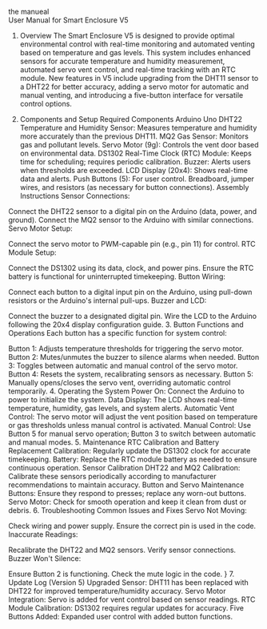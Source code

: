 the manueal  
User Manual for Smart Enclosure V5
1. Overview
The Smart Enclosure V5 is designed to provide optimal environmental control with real-time monitoring and automated venting based on temperature and gas levels. This system includes enhanced sensors for accurate temperature and humidity measurement, automated servo vent control, and real-time tracking with an RTC module. New features in V5 include upgrading from the DHT11 sensor to a DHT22 for better accuracy, adding a servo motor for automatic and manual venting, and introducing a five-button interface for versatile control options.

2. Components and Setup
Required Components
Arduino Uno
DHT22 Temperature and Humidity Sensor: Measures temperature and humidity more accurately than the previous DHT11.
MQ2 Gas Sensor: Monitors gas and pollutant levels.
Servo Motor (9g): Controls the vent door based on environmental data.
DS1302 Real-Time Clock (RTC) Module: Keeps time for scheduling; requires periodic calibration.
Buzzer: Alerts users when thresholds are exceeded.
LCD Display (20x4): Shows real-time data and alerts.
Push Buttons (5): For user control.
Breadboard, jumper wires, and resistors (as necessary for button connections).
Assembly Instructions
Sensor Connections:

Connect the DHT22 sensor to a digital pin on the Arduino (data, power, and ground).
Connect the MQ2 sensor to the Arduino with similar connections.
Servo Motor Setup:

Connect the servo motor to PWM-capable pin (e.g., pin 11) for control.
RTC Module Setup:

Connect the DS1302 using its data, clock, and power pins.
Ensure the RTC battery is functional for uninterrupted timekeeping.
Button Wiring:

Connect each button to a digital input pin on the Arduino, using pull-down resistors or the Arduino's internal pull-ups.
Buzzer and LCD:

Connect the buzzer to a designated digital pin.
Wire the LCD to the Arduino following the 20x4 display configuration guide.
3. Button Functions and Operations
Each button has a specific function for system control:

Button 1: Adjusts temperature thresholds for triggering the servo motor.
Button 2: Mutes/unmutes the buzzer to silence alarms when needed.
Button 3: Toggles between automatic and manual control of the servo motor.
Button 4: Resets the system, recalibrating sensors as necessary.
Button 5: Manually opens/closes the servo vent, overriding automatic control temporarily.
4. Operating the System
Power On: Connect the Arduino to power to initialize the system.
Data Display: The LCD shows real-time temperature, humidity, gas levels, and system alerts.
Automatic Vent Control: The servo motor will adjust the vent position based on temperature or gas thresholds unless manual control is activated.
Manual Control: Use Button 5 for manual servo operation; Button 3 to switch between automatic and manual modes.
5. Maintenance
RTC Calibration and Battery Replacement
Calibration: Regularly update the DS1302 clock for accurate timekeeping.
Battery: Replace the RTC module battery as needed to ensure continuous operation.
Sensor Calibration
DHT22 and MQ2 Calibration: Calibrate these sensors periodically according to manufacturer recommendations to maintain accuracy.
Button and Servo Maintenance
Buttons: Ensure they respond to presses; replace any worn-out buttons.
Servo Motor: Check for smooth operation and keep it clean from dust or debris.
6. Troubleshooting
Common Issues and Fixes
Servo Not Moving:

Check wiring and power supply.
Ensure the correct pin is used in the code.
Inaccurate Readings:

Recalibrate the DHT22 and MQ2 sensors.
Verify sensor connections.
Buzzer Won't Silence:

Ensure Button 2 is functioning.
Check the mute logic in the code.
}
7. Update Log (Version 5)
Upgraded Sensor: DHT11 has been replaced with DHT22 for improved temperature/humidity accuracy.
Servo Motor Integration: Servo is added for vent control based on sensor readings.
RTC Module Calibration: DS1302 requires regular updates for accuracy.
Five Buttons Added: Expanded user control with added button functions.
